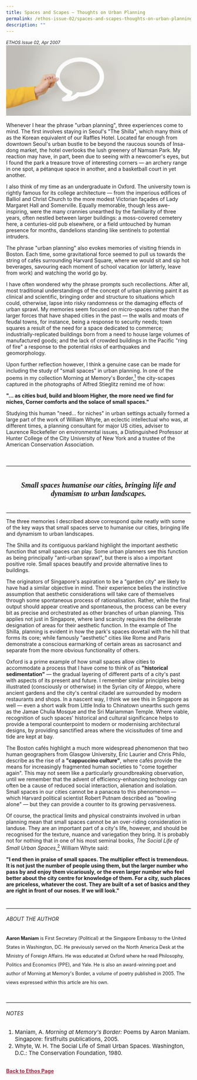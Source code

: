 ```yaml
---
title: Spaces and Scapes — Thoughts on Urban Planning
permalink: /ethos-issue-02/spaces-and-scapes-thoughts-on-urban-planning/
description: ""
---
```

<style>

.back a
{
	color: #9f2943;
	font-weight: bold;
}

#banner img
{
	width:100%;
}
	
.author
{
border-bottom: 1px solid black;
margin-top:40px;
padding-bottom:30px;
border-top: 1px solid black;	

}

.author p {
	font-size: 0.9em;
	line-height:24px !important;
	}	
	

.break
{
   border-top: 1px solid  black;
   border-bottom: 1px solid black;
	 padding:20px;
	text-align:center;
	margin-top:50px;
}
	
.break1
{
font-family: Georgia;
	font-size:20px;
	font-style: italic;
	font-weight: bold;
}

.boxheader {
	color: white !important;
	}	
	
.brown
{
background-color: #927967;
padding: 30px;
margin-top:20px;
font-family: Georgia;
font-size:20px;
font-style: italic;
text-align: center;
}
		
.brown h5
{
color: white;	
}				

.containerbox {
	background-color: #B7C9E2;
	border-radius: 10px;
	padding: 5%;
	margin-top: 5%;
	}	

li {
	font-size: 15px !important;
	
	}	
	
.notestop
{
	font-size: 15px;
	line-height:22px !important;
}	
	

</style>

<em><small>ETHOS Issue 02, Apr 2007</small></em>
<img src="/images/Landing_Banner_Images/banner_opinion.jpg">



<p>Whenever I hear the phrase "urban planning", three experiences come to mind. The first involves staying in Seoul's "The Shilla", which many think of as the Korean equivalent of our Raffles Hotel. Located far enough from downtown Seoul's urban bustle to be beyond the raucous sounds of Insa-dong market, the hotel overlooks the lush greenery of Namsan Park. My reaction may have, in part, been due to seeing with a newcomer's eyes, but I found the park a treasure trove of interesting corners — an archery range in one spot, a pétanque space in another, and a basketball court in yet another.</p>

<p>I also think of my time as an undergraduate in Oxford. The university town is rightly famous for its college architecture — from the imperious edifices of Balliol and Christ Church to the more modest Victorian façades of Lady Margaret Hall and Somerville. Equally memorable, though less awe-inspiring, were the many crannies unearthed by the familiarity of three years, often nestled between larger buildings: a moss-covered cemetery here, a centuries-old pub elsewhere, or a field untouched by human presence for months, dandelions standing like sentinels to potential intruders.</p>

<p>The phrase "urban planning" also evokes memories of visiting friends in Boston. Each time, some gravitational force seemed to pull us towards the string of cafés surrounding Harvard Square, where we would sit and sip hot beverages, savouring each moment of school vacation (or latterly, leave from work) and watching the world go by.</p>

<p>I have often wondered why the phrase prompts such recollections. After all, most traditional understandings of the concept of urban planning paint it as clinical and scientific, bringing order and structure to situations which could, otherwise, lapse into risky randomness or the damaging effects of urban sprawl. My memories seem focused on micro-spaces rather than the larger forces that have shaped cities in the past — the walls and moats of feudal towns, for instance, being a response to security needs; town squares a result of the need for a space dedicated to commerce; industrially-replicated buildings born from a need to house large volumes of manufactured goods; and the lack of crowded buildings in the Pacific "ring of fire" a response to the potential risks of earthquakes and geomorphology.</p>

<p>Upon further reflection however, I think a genuine case can be made for including the study of "small spaces" in urban planning. In one of the poems in my collection Morning at Memory's Border,<a href="#notes"><sup>1</sup></a> the city-scapes captured in the photographs of Alfred Stieglitz remind me of how:</p>

<p><strong>"... as cities bud, build and bloom Higher, the more need we find for niches, Corner comforts and the solace of small spaces."</strong></p>

<p>Studying this human "need... for niches" in urban settings actually formed a large part of the work of William Whyte, an eclectic intellectual who was, at different times, a planning consultant for major US cities, adviser to Laurence Rockefeller on environmental issues, a Distinguished Professor at Hunter College of the City University of New York and a trustee of the American Conservation Association.</p>


<div class="break">
<p class="break1">
Small spaces humanise our cities, bringing life and dynamism to urban landscapes.</p>
</div>


<p>The three memories I described above correspond quite neatly with some of the key ways that small spaces serve to humanise our cities, bringing life and dynamism to urban landscapes.</p>

<p>The Shilla and its contiguous parkland highlight the important aesthetic function that small spaces can play. Some urban planners see this function as being principally "anti-urban sprawl", but there is also a important positive role. Small spaces beautify and provide alternative lines to buildings.</p>

<p>The originators of Singapore's aspiration to be a "garden city" are likely to have had a similar objective in mind. Their experience belies the instinctive assumption that aesthetic considerations will take care of themselves through some spontaneous process of rationalisation. Rather, while the final output should appear creative and spontaneous, the process can be every bit as precise and orchestrated as other branches of urban planning. This applies not just in Singapore, where land scarcity requires the deliberate designation of areas for their aesthetic function. In the example of The Shilla, planning is evident in how the park's spaces dovetail with the hill that forms its core; while famously "aesthetic" cities like Rome and Paris demonstrate a conscious earmarking of certain areas as sacrosanct and separate from the more obvious functionality of others.</p>

<p>Oxford is a prime example of how small spaces allow cities to accommodate a process that I have come to think of as <strong>"historical sedimentation"</strong> — the gradual layering of different parts of a city's past with aspects of its present and future. I remember similar principles being illustrated (consciously or otherwise) in the Syrian city of Aleppo, where ancient gardens and the city's central citadel are surrounded by modern restaurants and shops. In a nascent way, I think we see this in Singapore as well — even a short walk from Little India to Chinatown unearths such gems as the Jamae Chulia Mosque and the Sri Mariamman Temple. Where viable, recognition of such spaces' historical and cultural significance helps to provide a temporal counterpoint to modern or modernising architectural designs, by providing sanctified areas where the vicissitudes of time and tide are kept at bay.</p>

<p>The Boston cafés highlight a much more widespread phenomenon that two human geographers from Glasgow University, Eric Laurier and Chris Philo, describe as the rise of a <strong>"cappuccino culture"</strong>, where cafés provide the means for increasingly fragmented human societies to "come together again". This may not seem like a particularly groundbreaking observation, until we remember that the advent of efficiency-enhancing technology can often be a cause of reduced social interaction, alienation and isolation. Small spaces in our cities cannot be a panacea to this phenomenon — which Harvard political scientist Robert Putnam described as "bowling alone" — but they can provide a counter to its growing pervasiveness.</p>

<p>Of course, the practical limits and physical constraints involved in urban planning mean that small spaces cannot be an over-riding consideration in landuse. They are an important part of a city's life, however, and should be recognised for the texture, nuance and variegation they bring. It is probably not for nothing that in one of his most seminal books, <em>The Social Life of Small Urban Spaces</em>,<a href="#notes"><sup>2</sup></a> William Whyte said:</p>

<p><strong>"I end then in praise of small spaces. The multiplier effect is tremendous. It is not just the number of people using them, but the larger number who pass by and enjoy them vicariously, or the even larger number who feel better about the city centre for knowledge of them. For a city, such places are priceless, whatever the cost. They are built of a set of basics and they are right in front of our noses. If we will look."</strong></p>



<div class="author">

<h6>ABOUT THE AUTHOR</h6>

<p class="small-text"><b>Aaron Maniam</b> is First Secretary (Political) at the Singapore Embassy to the United States in Washington, DC. He previously served on the North America Desk at the Ministry of Foreign Affairs. He was educated at Oxford where he read Philosophy, Politics and Economics (PPE), and Yale. He is also an award-winning poet and author of Morning at Memory's Border, a volume of poetry published in 2005. The views expressed within this article are his own.</p>

</div>
	
<h6><a name="notes"></a>NOTES</h6>

<ol>
<li class="small-text">Maniam, A. <em>Morning at Memory's Border:</em> Poems by Aaron Maniam. Singapore: firstfruits publications, 2005.</li>
<li class="small-text">Whyte, W. H. The Social Life of Small Urban Spaces. Washington, D.C.: The Conservation Foundation, 1980.</li>
</ol>

<br>

<div class="back">
<a href="/ethos/">Back to Ethos Page</a>	
</div>